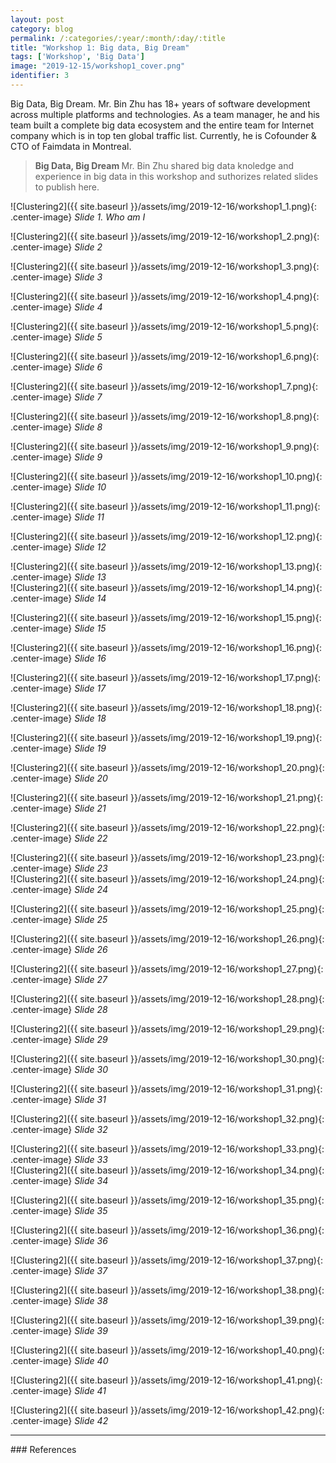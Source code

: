 ```yaml
---
layout: post
category: blog
permalink: /:categories/:year/:month/:day/:title
title: "Workshop 1: Big data, Big Dream"
tags: ['Workshop', 'Big Data']
image: "2019-12-15/workshop1_cover.png"
identifier: 3
---
```


Big Data, Big Dream. Mr. Bin Zhu has 18+ years of software development across multiple platforms and technologies. As a team manager, he and his team built a complete big data ecosystem and the entire team for Internet company which is in top ten global traffic list. Currently, he is Cofounder & CTO of Faimdata in Montreal.

<!--more-->

<blockquote class="tip">
<strong>Big Data, Big Dream </strong> Mr. Bin Zhu shared big data knoledge and experience in big data in this workshop and suthorizes related slides to publish here.
</blockquote>

![Clustering2]({{ site.baseurl }}/assets/img/2019-12-16/workshop1_1.png){: .center-image}
<em class="figure">Slide 1. Who am I</em>
<br>

![Clustering2]({{ site.baseurl }}/assets/img/2019-12-16/workshop1_2.png){: .center-image}
<em class="figure">Slide 2</em>
<br>

![Clustering2]({{ site.baseurl }}/assets/img/2019-12-16/workshop1_3.png){: .center-image}
<em class="figure">Slide 3</em>
<br>

![Clustering2]({{ site.baseurl }}/assets/img/2019-12-16/workshop1_4.png){: .center-image}
<em class="figure">Slide 4</em>
<br>


![Clustering2]({{ site.baseurl }}/assets/img/2019-12-16/workshop1_5.png){: .center-image}
<em class="figure">Slide 5</em>
<br>


![Clustering2]({{ site.baseurl }}/assets/img/2019-12-16/workshop1_6.png){: .center-image}
<em class="figure">Slide 6</em>
<br>

![Clustering2]({{ site.baseurl }}/assets/img/2019-12-16/workshop1_7.png){: .center-image}
<em class="figure">Slide 7</em>
<br>

![Clustering2]({{ site.baseurl }}/assets/img/2019-12-16/workshop1_8.png){: .center-image}
<em class="figure">Slide 8</em>
<br>

![Clustering2]({{ site.baseurl }}/assets/img/2019-12-16/workshop1_9.png){: .center-image}
<em class="figure">Slide 9</em>
<br>

![Clustering2]({{ site.baseurl }}/assets/img/2019-12-16/workshop1_10.png){: .center-image}
<em class="figure">Slide 10</em>
<br>

![Clustering2]({{ site.baseurl }}/assets/img/2019-12-16/workshop1_11.png){: .center-image}
<em class="figure">Slide 11</em>
<br>

![Clustering2]({{ site.baseurl }}/assets/img/2019-12-16/workshop1_12.png){: .center-image}
<em class="figure">Slide 12</em>
<br>


![Clustering2]({{ site.baseurl }}/assets/img/2019-12-16/workshop1_13.png){: .center-image}
<em class="figure">Slide 13</em>
<br>
![Clustering2]({{ site.baseurl }}/assets/img/2019-12-16/workshop1_14.png){: .center-image}
<em class="figure">Slide 14</em>
<br>


![Clustering2]({{ site.baseurl }}/assets/img/2019-12-16/workshop1_15.png){: .center-image}
<em class="figure">Slide 15</em>
<br>


![Clustering2]({{ site.baseurl }}/assets/img/2019-12-16/workshop1_16.png){: .center-image}
<em class="figure">Slide 16</em>
<br>

![Clustering2]({{ site.baseurl }}/assets/img/2019-12-16/workshop1_17.png){: .center-image}
<em class="figure">Slide 17</em>
<br>

![Clustering2]({{ site.baseurl }}/assets/img/2019-12-16/workshop1_18.png){: .center-image}
<em class="figure">Slide 18</em>
<br>

![Clustering2]({{ site.baseurl }}/assets/img/2019-12-16/workshop1_19.png){: .center-image}
<em class="figure">Slide 19</em>
<br>


![Clustering2]({{ site.baseurl }}/assets/img/2019-12-16/workshop1_20.png){: .center-image}
<em class="figure">Slide 20</em>
<br>

![Clustering2]({{ site.baseurl }}/assets/img/2019-12-16/workshop1_21.png){: .center-image}
<em class="figure">Slide 21</em>
<br>

![Clustering2]({{ site.baseurl }}/assets/img/2019-12-16/workshop1_22.png){: .center-image}
<em class="figure">Slide 22</em>
<br>


![Clustering2]({{ site.baseurl }}/assets/img/2019-12-16/workshop1_23.png){: .center-image}
<em class="figure">Slide 23</em>
<br>
![Clustering2]({{ site.baseurl }}/assets/img/2019-12-16/workshop1_24.png){: .center-image}
<em class="figure">Slide 24</em>
<br>


![Clustering2]({{ site.baseurl }}/assets/img/2019-12-16/workshop1_25.png){: .center-image}
<em class="figure">Slide 25</em>
<br>


![Clustering2]({{ site.baseurl }}/assets/img/2019-12-16/workshop1_26.png){: .center-image}
<em class="figure">Slide 26</em>
<br>

![Clustering2]({{ site.baseurl }}/assets/img/2019-12-16/workshop1_27.png){: .center-image}
<em class="figure">Slide 27</em>
<br>

![Clustering2]({{ site.baseurl }}/assets/img/2019-12-16/workshop1_28.png){: .center-image}
<em class="figure">Slide 28</em>
<br>

![Clustering2]({{ site.baseurl }}/assets/img/2019-12-16/workshop1_29.png){: .center-image}
<em class="figure">Slide 29</em>
<br>


![Clustering2]({{ site.baseurl }}/assets/img/2019-12-16/workshop1_30.png){: .center-image}
<em class="figure">Slide 30</em>
<br>

![Clustering2]({{ site.baseurl }}/assets/img/2019-12-16/workshop1_31.png){: .center-image}
<em class="figure">Slide 31</em>
<br>

![Clustering2]({{ site.baseurl }}/assets/img/2019-12-16/workshop1_32.png){: .center-image}
<em class="figure">Slide 32</em>
<br>


![Clustering2]({{ site.baseurl }}/assets/img/2019-12-16/workshop1_33.png){: .center-image}
<em class="figure">Slide 33</em>
<br>
![Clustering2]({{ site.baseurl }}/assets/img/2019-12-16/workshop1_34.png){: .center-image}
<em class="figure">Slide 34</em>
<br>


![Clustering2]({{ site.baseurl }}/assets/img/2019-12-16/workshop1_35.png){: .center-image}
<em class="figure">Slide 35</em>
<br>


![Clustering2]({{ site.baseurl }}/assets/img/2019-12-16/workshop1_36.png){: .center-image}
<em class="figure">Slide 36</em>
<br>

![Clustering2]({{ site.baseurl }}/assets/img/2019-12-16/workshop1_37.png){: .center-image}
<em class="figure">Slide 37</em>
<br>

![Clustering2]({{ site.baseurl }}/assets/img/2019-12-16/workshop1_38.png){: .center-image}
<em class="figure">Slide 38</em>
<br>

![Clustering2]({{ site.baseurl }}/assets/img/2019-12-16/workshop1_39.png){: .center-image}
<em class="figure">Slide 39</em>
<br>

![Clustering2]({{ site.baseurl }}/assets/img/2019-12-16/workshop1_40.png){: .center-image}
<em class="figure">Slide 40</em>
<br>

![Clustering2]({{ site.baseurl }}/assets/img/2019-12-16/workshop1_41.png){: .center-image}
<em class="figure">Slide 41</em>
<br>

![Clustering2]({{ site.baseurl }}/assets/img/2019-12-16/workshop1_42.png){: .center-image}
<em class="figure">Slide 42</em>
<br>

<hr class="with-margin">
### References
<ol>
</ol>
